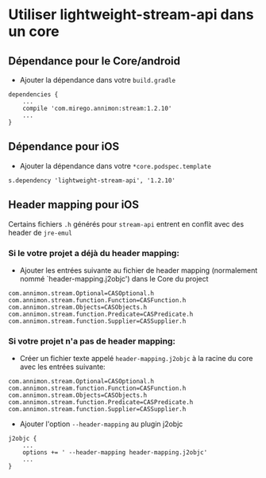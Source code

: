 # Utiliser lightweight-stream-api dans un core

## Dépendance pour le Core/android

- Ajouter la dépendance dans votre `build.gradle` 

```
dependencies {
	...
	compile 'com.mirego.annimon:stream:1.2.10'
	...
}
```

## Dépendance pour iOS

- Ajouter la dépendance dans votre `*core.podspec.template`

```
s.dependency 'lightweight-stream-api', '1.2.10'
```

## Header mapping pour iOS

Certains fichiers `.h` générés pour `stream-api` entrent en conflit avec des header de `jre-emul`

### Si le votre projet a déjà du header mapping: 

- Ajouter les entrées suivante au fichier de header mapping (normalement nommé `header-mapping.j2objc') dans le Core du project

```
com.annimon.stream.Optional=CASOptional.h
com.annimon.stream.function.Function=CASFunction.h
com.annimon.stream.Objects=CASObjects.h
com.annimon.stream.function.Predicate=CASPredicate.h
com.annimon.stream.function.Supplier=CASSupplier.h
```

### Si votre projet n'a pas de header mapping:

- Créer un fichier texte appelé `header-mapping.j2objc` à la racine du core avec les entrées suivante:

```
com.annimon.stream.Optional=CASOptional.h
com.annimon.stream.function.Function=CASFunction.h
com.annimon.stream.Objects=CASObjects.h
com.annimon.stream.function.Predicate=CASPredicate.h
com.annimon.stream.function.Supplier=CASSupplier.h
```

- Ajouter l'option `--header-mapping` au plugin j2objc 

```
j2objc {
	...
	options += ' --header-mapping header-mapping.j2objc'
	...
}
```
